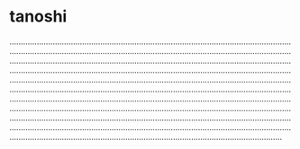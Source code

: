 # tanoshi

................................................................................................................................................................................................................................................................................................................................................................................................................................................................................................................................................................................................................................................................................................................................................................................................................................................................................................................................................................................................................................................................................................................................................................................................................................................................................................................................................................................................................